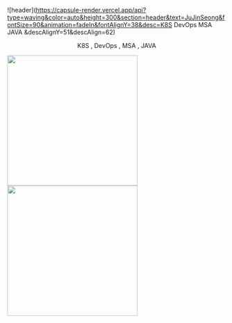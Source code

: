 ![header](https://capsule-render.vercel.app/api?type=waving&color=auto&height=300&section=header&text=JuJinSeong&fontSize=90&animation=fadeIn&fontAlignY=38&desc=K8S DevOps MSA JAVA &descAlignY=51&descAlign=62)
<p align='center'> K8S , DevOps , MSA , JAVA </p>

<img src="https://little.kylerconway.com/images/golang-what.gif" width="300"><img src="https://intro.rustbridge.com/img/ferris.gif" align="center" width="300">

